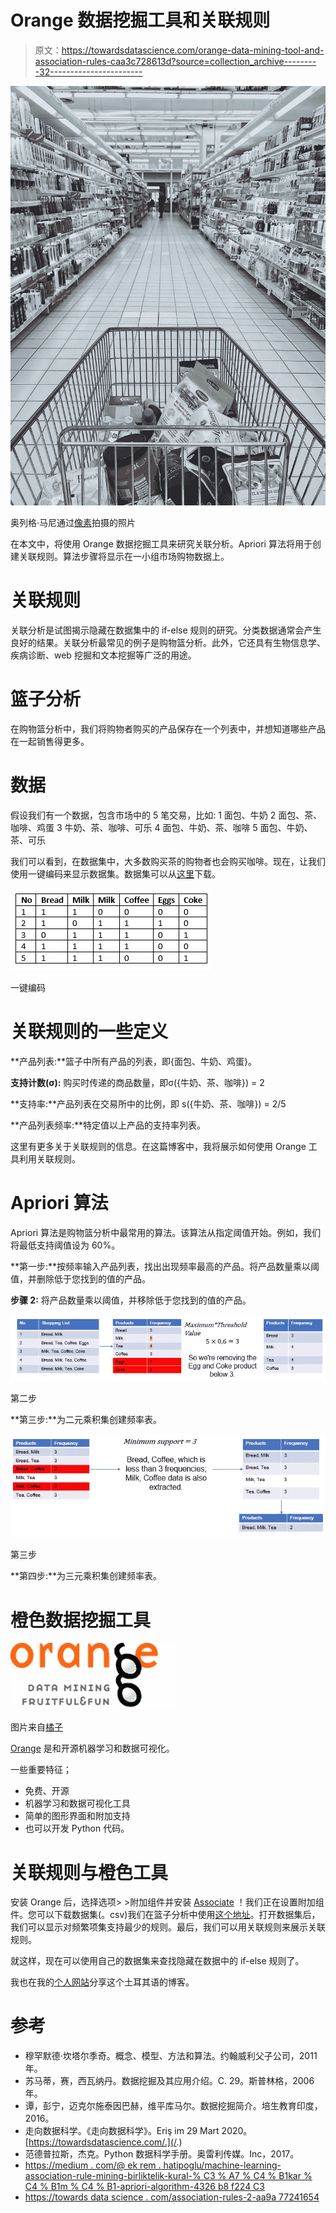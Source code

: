 # Orange 数据挖掘工具和关联规则

> 原文：<https://towardsdatascience.com/orange-data-mining-tool-and-association-rules-caa3c728613d?source=collection_archive---------32----------------------->

![](img/a4649cb1e41fceb1cee615553c84cbbc.png)

奥列格·马尼通过[像素](https://www.pexels.com/photo/grocery-cart-with-item-1005638/)拍摄的照片

在本文中，将使用 Orange 数据挖掘工具来研究关联分析。Apriori 算法将用于创建关联规则。算法步骤将显示在一小组市场购物数据上。

# 关联规则

关联分析是试图揭示隐藏在数据集中的 if-else 规则的研究。分类数据通常会产生良好的结果。关联分析最常见的例子是购物篮分析。此外，它还具有生物信息学、疾病诊断、web 挖掘和文本挖掘等广泛的用途。

# 篮子分析

在购物篮分析中，我们将购物者购买的产品保存在一个列表中，并想知道哪些产品在一起销售得更多。

# 数据

假设我们有一个数据，包含市场中的 5 笔交易，比如:
1 面包、牛奶
2 面包、茶、咖啡、鸡蛋
3 牛奶、茶、咖啡、可乐
4 面包、牛奶、茶、咖啡
5 面包、牛奶、茶、可乐

我们可以看到，在数据集中，大多数购买茶的购物者也会购买咖啡。现在，让我们使用一键编码来显示数据集。数据集可以从[这里](https://drive.google.com/file/d/1HLU03icAaOgwVkhTt-3_C1P4dFz8-np_/view?usp=sharing)下载。

![](img/ab5397d657e6cb6ae6b570322ffba86b.png)

一键编码

# 关联规则的一些定义

**产品列表:**篮子中所有产品的列表，即{面包、牛奶、鸡蛋}。

**支持计数(σ):** 购买时传递的商品数量，即σ({牛奶、茶、咖啡}) = 2

**支持率:**产品列表在交易所中的比例，即 s({牛奶、茶、咖啡}) = 2/5

**产品列表频率:**特定值以上产品的支持率列表。

这里有更多关于关联规则的信息。在这篇博客中，我将展示如何使用 Orange 工具利用关联规则。

# Apriori 算法

Apriori 算法是购物篮分析中最常用的算法。该算法从指定阈值开始。例如，我们将最低支持阈值设为 60%。

**第一步:**按频率输入产品列表，找出出现频率最高的产品。将产品数量乘以阈值，并删除低于您找到的值的产品。

**步骤 2:** 将产品数量乘以阈值，并移除低于您找到的值的产品。

![](img/74e4492faf5644ee595ff4fe7b841535.png)

第二步

**第三步:**为二元乘积集创建频率表。

![](img/c9c29a4b889671a0f003788fe3b32be2.png)

第三步

**第四步:**为三元乘积集创建频率表。

# 橙色数据挖掘工具

![](img/f3e4397260d1b1173e3ef8d6b78f666e.png)

图片来自[橘子](https://orange.biolab.si/)

[Orange](https://orange.biolab.si/) 是和开源机器学习和数据可视化。

一些重要特征；

*   免费、开源
*   机器学习和数据可视化工具
*   简单的图形界面和附加支持
*   也可以开发 Python 代码。

# 关联规则与橙色工具

安装 Orange 后，选择选项> >附加组件并安装 [Associate](https://pypi.python.org/pypi/Orange3-Associate) ！我们正在设置附加组件。您可以下载数据集(。csv)我们在篮子分析中使用[这个地址](https://drive.google.com/file/d/1HLU03icAaOgwVkhTt-3_C1P4dFz8-np_/view?usp=sharing)。打开数据集后，我们可以显示对频繁项集支持最少的规则。最后，我们可以用关联规则来展示关联规则。

就这样，现在可以使用自己的数据集来查找隐藏在数据中的 if-else 规则了。

我也在我的[个人网站](http://canererden.com/2020/05/06/birliktelik-analizi-kurallari/)分享这个土耳其语的博客。

# 参考

*   穆罕默德·坎塔尔季奇。概念、模型、方法和算法。约翰威利父子公司，2011 年。
*   苏马蒂，赛，西瓦纳丹。数据挖掘及其应用介绍。C. 29。斯普林格，2006 年。
*   谭，彭宁，迈克尔施泰因巴赫，维平库马尔。数据挖掘简介。培生教育印度，2016。
*   走向数据科学。《走向数据科学》。Eriş im 29 Mart 2020。[https://towardsdatascience.com/.](/.)
*   范德普拉斯，杰克。Python 数据科学手册。奥雷利传媒。Inc，2017。
*   [https://medium . com/@ ek rem . hatipoglu/machine-learning-association-rule-mining-birliktelik-kural-% C3 % A7 % C4 % B1kar % C4 % B1m % C4 % B1-apriori-algorithm-4326 b8 f224 C3](https://medium.com/@ekrem.hatipoglu/machine-learning-association-rule-mining-birliktelik-kural-%C3%A7%C4%B1kar%C4%B1m%C4%B1-apriori-algorithm-4326b8f224c3)
*   [https://towards data science . com/association-rules-2-aa9a 77241654](/association-rules-2-aa9a77241654)